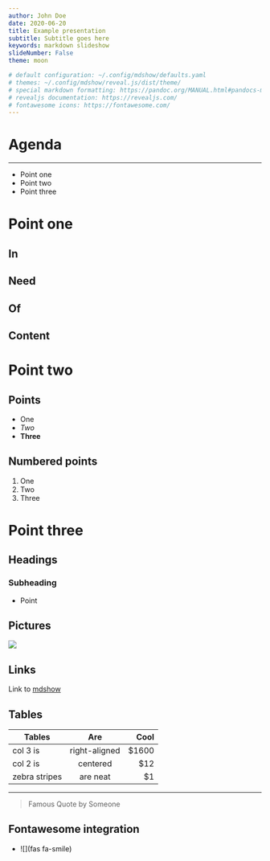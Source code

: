 ```yaml
---
author: John Doe
date: 2020-06-20
title: Example presentation
subtitle: Subtitle goes here
keywords: markdown slideshow
slideNumber: False
theme: moon

# default configuration: ~/.config/mdshow/defaults.yaml
# themes: ~/.config/mdshow/reveal.js/dist/theme/
# special markdown formatting: https://pandoc.org/MANUAL.html#pandocs-markdown
# revealjs documentation: https://revealjs.com/
# fontawesome icons: https://fontawesome.com/
---
```


# Agenda

---

- Point one
- Point two
- Point three

# Point one

## In

## Need

## Of

## Content

# Point two

## Points

- One
- *Two*
- **Three**

## Numbered points

1. One
2. Two
3. Three

# Point three

## Headings

### Subheading

- Point

## Pictures

![](https://images.unsplash.com/photo-1587613864521-9ef8dfe617cc?ixlib=rb-1.2.1&q=80&fm=jpg&crop=entropy&cs=tinysrgb&w=640)

## Links

Link to [mdshow](https://github.com/jceb/mdshow)

## Tables

| Tables        | Are             | Cool   |
| ------------- | :-------------: | -----: |
| col 3 is      | right-aligned   | $1600  |
| col 2 is      | centered        | $12    |
| zebra stripes | are neat        | $1     |

---

> Famous
> Quote
> by
> Someone

## Fontawesome integration

- ![](fas fa-smile)
